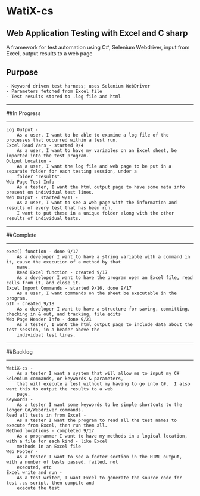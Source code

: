 # WatiX-cs
## Web Application Testing with Excel and C sharp
A framework for test automation using C#, Selenium Webdriver, input from Excel, output results to a web page

## Purpose       
	- Keyword driven test harness; uses Selenium WebDriver
	- Parameters fetched from Excel file
	- Test results stored to .log file and html




**************************************************************************************************************************
##In Progress
**************************************************************************************************************************

	Log Output - 
		As a user, I want to be able to examine a log file of the processes that occurred within a test run.
	Excel Read Vars - started 9/4
		As a user, I want to have my variables on an Excel sheet, be imported into the test program.
	Output Location -
		As a user, I want the log file and web page to be put in a separate folder for each testing session, under a 
		folder "results".
	Web Page Test Info - 
		As a tester, I want the html output page to have some meta info present on individual test lines.
	Web Output - started 9/11 - 
		As a user, I want to see a web page with the information and results of every test that has been run.
		I want to put these in a unique folder along with the other results of individual tests.
	

**************************************************************************************************************************
##Complete
**************************************************************************************************************************

	exec() function - done 9/17
		As a developer I want to have a string variable with a command in it, cause the execution of a method by that
		name.
    	Read Excel function - created 9/17
		As a developer I want to have the program open an Excel file, read cells from it, and close it.
	Excel Import Commands - started 9/16, done 9/17
		As a user, I want commands on the sheet be executable in the program.
	GIT - created 9/18
		As a developer I want to have a structure for saving, committing, checking in & out, and tracking, file edits
	Web Page Header Info - done 9/21
		As a tester, I want the html output page to include data about the test session, in a header above the 
		individual test lines.

**************************************************************************************************************************	
##Backlog
**************************************************************************************************************************

	WatiX-cs -
		As a tester I want a system that will allow me to input my C# Selenium commands, or keywords & parameters,
		that will execute a test without my having to go into C#.  I also want this to output the results to a web
		page.
	Keywords -
		As a tester I want some keywords to be simple shortcuts to the longer C#/Webdriver commands.
	Read all tests in from Excel -
		As a tester I want the program to read all the test names to execute from Excel, then run them all.
	Method locations - completed 9/17
		As a programmer I want to have my methods in a logical location, with a file for each kind - like Excel 
		methods in an Excel file	
	Web Footer -
		As a tester I want to see a footer section in the HTML output, with a number of tests passed, failed, not
		executed, etc
	Excel write and run -
		As a test writer, I want Excel to generate the source code for test .cs script, then compile and 
		execute the test


